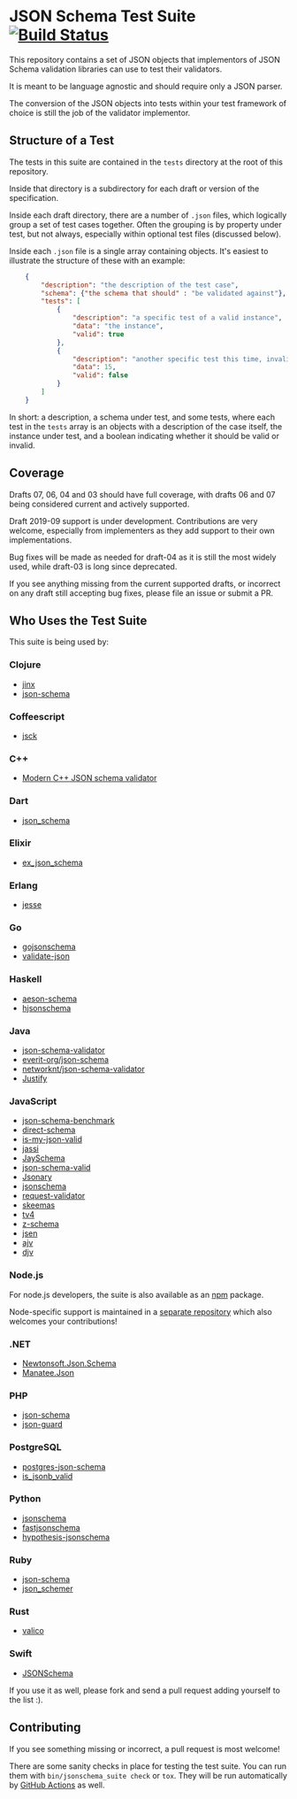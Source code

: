 JSON Schema Test Suite [![Build Status](https://github.com/json-schema-org/JSON-Schema-Test-Suite/workflows/Test%20Suite%20Sanity%20Checking/badge.svg)](https://github.com/json-schema-org/JSON-Schema-Test-Suite/actions?query=workflow%3A%22Test+Suite+Sanity+Checking%22)
======

This repository contains a set of JSON objects that implementors of JSON Schema
validation libraries can use to test their validators.

It is meant to be language agnostic and should require only a JSON parser.

The conversion of the JSON objects into tests within your test framework of
choice is still the job of the validator implementor.

Structure of a Test
-------------------

The tests in this suite are contained in the `tests` directory at the
root of this repository.

Inside that directory is a subdirectory for each draft or version of the
specification.

Inside each draft directory, there are a number of `.json` files, which
logically group a set of test cases together. Often the grouping is by
property under test, but not always, especially within optional test
files (discussed below).

Inside each `.json` file is a single array containing objects. It's easiest to
illustrate the structure of these with an example:

```json
    {
        "description": "the description of the test case",
        "schema": {"the schema that should" : "be validated against"},
        "tests": [
            {
                "description": "a specific test of a valid instance",
                "data": "the instance",
                "valid": true
            },
            {
                "description": "another specific test this time, invalid",
                "data": 15,
                "valid": false
            }
        ]
    }
```

In short: a description, a schema under test, and some tests, where each
test in the `tests` array is an objects with a description of the case
itself, the instance under test, and a boolean indicating whether it
should be valid or invalid.

Coverage
--------

Drafts 07, 06, 04 and 03 should have full coverage, with drafts 06 and
07 being considered current and actively supported.

Draft 2019-09 support is under development. Contributions are very
welcome, especially from implementers as they add support to their own
implementations.

Bug fixes will be made as needed for draft-04 as it is still the most
widely used, while draft-03 is long since deprecated.

If you see anything missing from the current supported drafts, or incorrect
on any draft still accepting bug fixes, please file an issue or submit a PR.

Who Uses the Test Suite
-----------------------

This suite is being used by:

### Clojure ###

* [jinx](https://github.com/juxt/jinx)
* [json-schema](https://github.com/tatut/json-schema)

### Coffeescript ###

* [jsck](https://github.com/pandastrike/jsck)

### C++ ###

* [Modern C++ JSON schema validator](https://github.com/pboettch/json-schema-validator)

### Dart ###

* [json_schema](https://github.com/patefacio/json_schema)

### Elixir ###

* [ex_json_schema](https://github.com/jonasschmidt/ex_json_schema)

### Erlang ###

* [jesse](https://github.com/for-GET/jesse)

### Go ###

* [gojsonschema](https://github.com/sigu-399/gojsonschema)
* [validate-json](https://github.com/cesanta/validate-json)

### Haskell ###

* [aeson-schema](https://github.com/timjb/aeson-schema)
* [hjsonschema](https://github.com/seagreen/hjsonschema)

### Java ###

* [json-schema-validator](https://github.com/daveclayton/json-schema-validator)
* [everit-org/json-schema](https://github.com/everit-org/json-schema)
* [networknt/json-schema-validator](https://github.com/networknt/json-schema-validator)
* [Justify](https://github.com/leadpony/justify)

### JavaScript ###

* [json-schema-benchmark](https://github.com/Muscula/json-schema-benchmark)
* [direct-schema](https://github.com/IreneKnapp/direct-schema)
* [is-my-json-valid](https://github.com/mafintosh/is-my-json-valid)
* [jassi](https://github.com/iclanzan/jassi)
* [JaySchema](https://github.com/natesilva/jayschema)
* [json-schema-valid](https://github.com/ericgj/json-schema-valid)
* [Jsonary](https://github.com/jsonary-js/jsonary)
* [jsonschema](https://github.com/tdegrunt/jsonschema)
* [request-validator](https://github.com/bugventure/request-validator)
* [skeemas](https://github.com/Prestaul/skeemas)
* [tv4](https://github.com/geraintluff/tv4)
* [z-schema](https://github.com/zaggino/z-schema)
* [jsen](https://github.com/bugventure/jsen)
* [ajv](https://github.com/epoberezkin/ajv)
* [djv](https://github.com/korzio/djv)

### Node.js ###

For node.js developers, the suite is also available as an
[npm](https://www.npmjs.com/package/@json-schema-org/tests) package.

Node-specific support is maintained in a [separate
repository](https://github.com/json-schema-org/json-schema-test-suite-npm)
which also welcomes your contributions!

### .NET ###

* [Newtonsoft.Json.Schema](https://github.com/JamesNK/Newtonsoft.Json.Schema)
* [Manatee.Json](https://github.com/gregsdennis/Manatee.Json)

### PHP ###

* [json-schema](https://github.com/justinrainbow/json-schema)
* [json-guard](https://github.com/thephpleague/json-guard)

### PostgreSQL ###

* [postgres-json-schema](https://github.com/gavinwahl/postgres-json-schema)
* [is_jsonb_valid](https://github.com/furstenheim/is_jsonb_valid)

### Python ###

* [jsonschema](https://github.com/Julian/jsonschema)
* [fastjsonschema](https://github.com/seznam/python-fastjsonschema)
* [hypothesis-jsonschema](https://github.com/Zac-HD/hypothesis-jsonschema)

### Ruby ###

* [json-schema](https://github.com/hoxworth/json-schema)
* [json_schemer](https://github.com/davishmcclurg/json_schemer)

### Rust ###

* [valico](https://github.com/rustless/valico)

### Swift ###

* [JSONSchema](https://github.com/kylef/JSONSchema.swift)

If you use it as well, please fork and send a pull request adding yourself to
the list :).

Contributing
------------

If you see something missing or incorrect, a pull request is most welcome!

There are some sanity checks in place for testing the test suite. You
can run them with `bin/jsonschema_suite check` or `tox`. They will be
run automatically by [GitHub Actions](https://github.com/json-schema-org/JSON-Schema-Test-Suite/actions?query=workflow%3A%22Test+Suite+Sanity+Checking%22)
as well.
